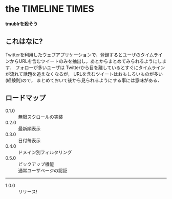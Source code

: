 # the TIMELINE TIMES
**tmublrを殺そう**

## これはなに?
Twitterを利用したウェブアプリケーションで，登録するとユーザのタイムラインからURLを含むツイートのみを抽出し，あとからまとめてみられるようにします．
フォローが多いユーザは
Twitterから目を離しているとすぐにタイムラインが流れて話題を追えなくなるが，
URLを含むツイートはおもしろいものが多い(経験則)ので，
まとめておいて後から見られるようにする事には意味がある．

## ロードマップ
<dl>
  <dt>0.1.0</dt>
  <dd>無限スクロールの実装</dd>
  
  <dt>0.2.0</dt>
  <dd>最新順表示</dd>

  <dt>0.3.0</dt>
  <dd>日付毎表示</dd>

  <dt>0.4.0</dt>
  <dd>ドメイン別フィルタリング</dd>

  <dt>0.5.0</dt>
  <dd>ピックアップ機能</dd>
  <dd>通常ユーザページの認証</dd>
</dl>

---

<dl>
  <dt>1.0.0</dt>
  <dd>リリース!</dd>
</dl>
